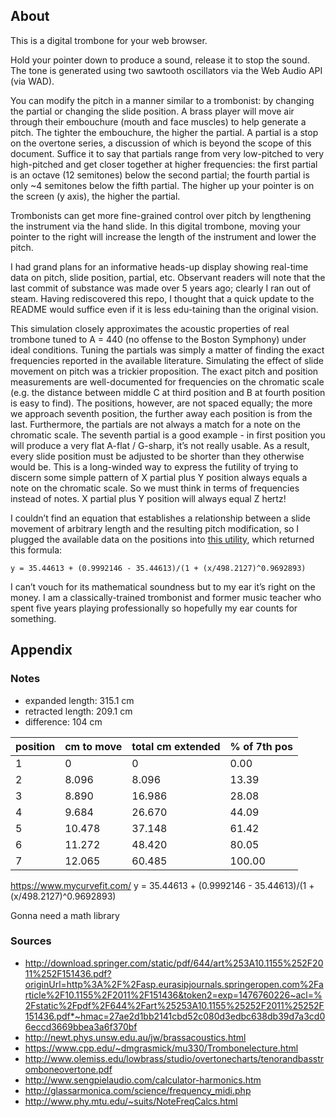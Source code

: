 ## About

This is a digital trombone for your web browser.

Hold your pointer down to produce a sound, release it to stop the sound. The tone is generated using two sawtooth oscillators via the Web Audio API (via WAD).

You can modify the pitch in a manner similar to a trombonist: by changing the partial or changing the slide position. A brass player will move air through their embouchure (mouth and face muscles) to help generate a pitch. The tighter the embouchure, the higher the partial. A partial is a stop on the overtone series, a discussion of which is beyond the scope of this document. Suffice it to say that partials range from very low-pitched to very high-pitched and get closer together at higher frequencies: the first partial is an octave (12 semitones) below the second partial; the fourth partial is only ~4 semitones below the fifth partial. The higher up your pointer is on the screen (y axis), the higher the partial.

Trombonists can get more fine-grained control over pitch by lengthening the instrument via the hand slide. In this digital trombone, moving your pointer to the right will increase the length of the instrument and lower the pitch.

I had grand plans for an informative heads-up display showing real-time data on pitch, slide position, partial, etc. Observant readers will note that the last commit of substance was made over 5 years ago; clearly I ran out of steam. Having rediscovered this repo, I thought that a quick update to the README would suffice even if it is less edu-taining than the original vision.

This simulation closely approximates the acoustic properties of real trombone tuned to A = 440 (no offense to the Boston Symphony) under ideal conditions. Tuning the partials was simply a matter of finding the exact frequencies reported in the available literature. Simulating the effect of slide movement on pitch was a trickier proposition. The exact pitch and position measurements are well-documented for frequencies on the chromatic scale (e.g. the distance between middle C at third position and B at fourth position is easy to find). The positions, however, are not spaced equally; the more we approach seventh position, the further away each position is from the last. Furthermore, the partials are not always a match for a note on the chromatic scale. The seventh partial is a good example - in first position you will produce a very flat A-flat / G-sharp, it’s not really usable. As a result, every slide position must be adjusted to be shorter than they otherwise would be. This is a long-winded way to express the futility of trying to discern some simple pattern of X partial plus Y position always equals a note on the chromatic scale. So we must think in terms of frequencies instead of notes. X partial plus Y position will always equal Z hertz!

I couldn’t find an equation that establishes a relationship between a slide movement of arbitrary length and the resulting pitch modification, so I plugged the available data on the positions into [this utility](https://www.mycurvefit.com/), which returned this formula:

```
y = 35.44613 + (0.9992146 - 35.44613)/(1 + (x/498.2127)^0.9692893)
```

I can’t vouch for its mathematical soundness but to my ear it’s right on the money. I am a classically-trained trombonist and former music teacher who spent five years playing professionally so hopefully my ear counts for something.

## Appendix

### Notes

- expanded length: 315.1 cm
- retracted length: 209.1 cm
- difference: 104 cm

|position|cm to move|total cm extended|% of 7th pos|
|----|----|----|----|
|1|0|0|0.00|
|2|8.096|8.096|13.39|
|3|8.890|16.986|28.08|
|4|9.684|26.670|44.09|
|5|10.478|37.148|61.42|
|6|11.272|48.420|80.05|
|7|12.065|60.485|100.00|

https://www.mycurvefit.com/
y = 35.44613 + (0.9992146 - 35.44613)/(1 + (x/498.2127)^0.9692893)

Gonna need a math library

### Sources
- http://download.springer.com/static/pdf/644/art%253A10.1155%252F2011%252F151436.pdf?originUrl=http%3A%2F%2Fasp.eurasipjournals.springeropen.com%2Farticle%2F10.1155%2F2011%2F151436&token2=exp=1476760226~acl=%2Fstatic%2Fpdf%2F644%2Fart%25253A10.1155%25252F2011%25252F151436.pdf*~hmac=27ae2d1bb2141cbd52c080d3edbc638db39d7a3cd06eccd3669bbea3a6f370bf
- http://newt.phys.unsw.edu.au/jw/brassacoustics.html
- https://www.cpp.edu/~dmgrasmick/mu330/Trombonelecture.html
- http://www.olemiss.edu/lowbrass/studio/overtonecharts/tenorandbasstromboneovertone.pdf
- http://www.sengpielaudio.com/calculator-harmonics.htm
- http://glassarmonica.com/science/frequency_midi.php
- http://www.phy.mtu.edu/~suits/NoteFreqCalcs.html
